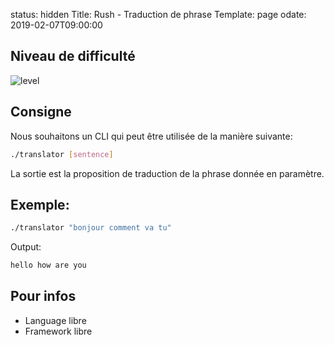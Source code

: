 status: hidden 
Title: Rush - Traduction de phrase
Template: page
odate: 2019-02-07T09:00:00

## Niveau de difficulté

![level](https://media.giphy.com/media/77f2SrKYNOnYs/giphy.gif)

## Consigne

Nous souhaitons un CLI qui peut être utilisée de la manière suivante:

```bash
./translator [sentence]
```

La sortie est la proposition de traduction de la phrase donnée en paramètre.

## Exemple:

```bash
./translator "bonjour comment va tu"
```
 Output:

```bash
hello how are you
```

## Pour infos

 * Language libre
 * Framework libre
